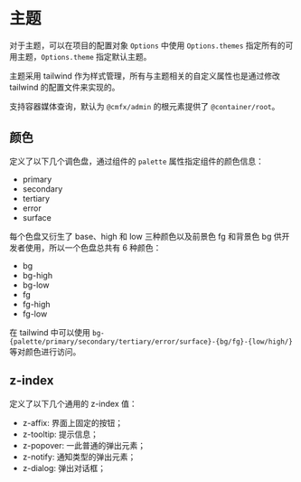 # 主题

对于主题，可以在项目的配置对象 `Options` 中使用 `Options.themes` 指定所有的可用主题，`Options.theme` 指定默认主题。

主题采用 tailwind 作为样式管理，所有与主题相关的自定义属性也是通过修改 tailwind 的配置文件来实现的。

支持容器媒体查询，默认为 `@cmfx/admin` 的根元素提供了 `@container/root`。

## 颜色

定义了以下几个调色盘，通过组件的 `palette` 属性指定组件的颜色信息：

- primary
- secondary
- tertiary
- error
- surface

每个色盘又衍生了 base、high 和 low 三种颜色以及前景色 fg 和背景色 bg 供开发者使用，所以一个色盘总共有 6 种颜色：

- bg
- bg-high
- bg-low
- fg
- fg-high
- fg-low

在 tailwind 中可以使用 `bg-{palette/primary/secondary/tertiary/error/surface}-{bg/fg}-{low/high/}` 等对颜色进行访问。

## z-index

定义了以下几个通用的 z-index 值：

- z-affix: 界面上固定的按钮；
- z-tooltip: 提示信息；
- z-popover: 一此普通的弹出元素；
- z-notify: 通知类型的弹出元素；
- z-dialog: 弹出对话框；
